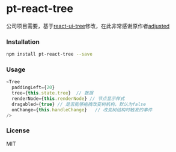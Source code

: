 # pt-react-tree
 公司项目需要，基于[react-ui-tree](https://pqx.github.io/react-ui-tree)修改，在此非常感谢原作者[adjusted](https://www.npmjs.com/~adjusted)


### Installation
``` sh
npm install pt-react-tree --save
```
### Usage
``` javascript
<Tree
  paddingLeft={20}              
  tree={this.state.tree}  // 数据
  renderNode={this.renderNode} // 节点显示样式
  dragabled={true} // 是否能够拖拽改变树机构，默认为false
  onChange={this.handleChange}   // 改变树结构时触发的事件
/>

```

### License
MIT
